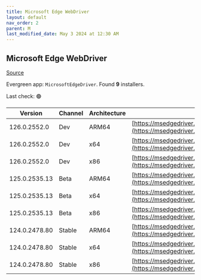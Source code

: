 ```yaml
---
title: Microsoft Edge WebDriver
layout: default
nav_order: 2
parent: M
last_modified_date: May 3 2024 at 12:30 AM
---
```


## Microsoft Edge WebDriver

[Source](https://www.microsoft.com/edge)

Evergreen app: `MicrosoftEdgeDriver`. Found **9** installers.

Last check: 🟢

| Version       | Channel | Architecture | URI                                                                                                                                            |
| ------------- | ------- | ------------ | ---------------------------------------------------------------------------------------------------------------------------------------------- |
| 126.0.2552.0  | Dev     | ARM64        | [https://msedgedriver.azureedge.net/126.0.2552.0/edgedriver_arm64.zip](https://msedgedriver.azureedge.net/126.0.2552.0/edgedriver_arm64.zip)   |
| 126.0.2552.0  | Dev     | x64          | [https://msedgedriver.azureedge.net/126.0.2552.0/edgedriver_win64.zip](https://msedgedriver.azureedge.net/126.0.2552.0/edgedriver_win64.zip)   |
| 126.0.2552.0  | Dev     | x86          | [https://msedgedriver.azureedge.net/126.0.2552.0/edgedriver_win32.zip](https://msedgedriver.azureedge.net/126.0.2552.0/edgedriver_win32.zip)   |
| 125.0.2535.13 | Beta    | ARM64        | [https://msedgedriver.azureedge.net/125.0.2535.13/edgedriver_arm64.zip](https://msedgedriver.azureedge.net/125.0.2535.13/edgedriver_arm64.zip) |
| 125.0.2535.13 | Beta    | x64          | [https://msedgedriver.azureedge.net/125.0.2535.13/edgedriver_win64.zip](https://msedgedriver.azureedge.net/125.0.2535.13/edgedriver_win64.zip) |
| 125.0.2535.13 | Beta    | x86          | [https://msedgedriver.azureedge.net/125.0.2535.13/edgedriver_win32.zip](https://msedgedriver.azureedge.net/125.0.2535.13/edgedriver_win32.zip) |
| 124.0.2478.80 | Stable  | ARM64        | [https://msedgedriver.azureedge.net/124.0.2478.80/edgedriver_arm64.zip](https://msedgedriver.azureedge.net/124.0.2478.80/edgedriver_arm64.zip) |
| 124.0.2478.80 | Stable  | x64          | [https://msedgedriver.azureedge.net/124.0.2478.80/edgedriver_win64.zip](https://msedgedriver.azureedge.net/124.0.2478.80/edgedriver_win64.zip) |
| 124.0.2478.80 | Stable  | x86          | [https://msedgedriver.azureedge.net/124.0.2478.80/edgedriver_win32.zip](https://msedgedriver.azureedge.net/124.0.2478.80/edgedriver_win32.zip) |
